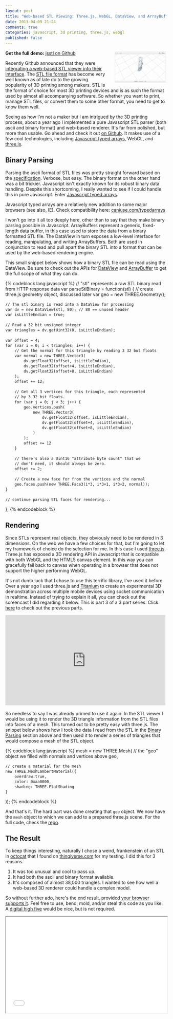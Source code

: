 ```yaml
---
layout: post
title: "Web-based STL Viewing: Three.js, WebGL, DataView, and ArrayBuffer"
date: 2013-04-09 21:24
comments: true
categories: javascript, 3d printing, three.js, webgl
published: false
---
```


<a class="fancybox.iframe" href="/images/github_stl.png" ><img src="/images/github_stl.png" style="width:33%; float:right; margin-left:10px;"></a>

**Get the full demo:** [jsstl on Github](https://github.com/tonylukasavage/jsstl)

Recently Github announced that they were [integrating a web-based STL viewer into their interface](https://github.com/blog/1465-stl-file-viewing). The [STL file format](http://en.wikipedia.org/wiki/STL_\(file_format\)) has become very well known as of late do to the growing popularity of 3D printing among makers. STL is the format of choice for most 3D printing devices and is as such the format used by almost all accompanying software. So whether you want to print, manage STL files, or convert them to some other format, you need to get to know them well. 

<!-- more -->

Seeing as how I'm not a maker but I am intrigued by the 3D printing process, about a year ago I implemented a pure Javascript STL parser (both ascii and binary format) and web-based renderer. It's far from polished, but more than usable. Go ahead and check it out [on Github](https://github.com/tonylukasavage/jsstl). It makes use of a few cool technologies, including [Javascript typed arrays](https://developer.mozilla.org/en-US/docs/JavaScript/Typed_arrays), WebGL, and [three.js](http://threejs.org/).

## Binary Parsing

Parsing the ascii format of STL files was pretty straight forward based on the [specification](http://en.wikipedia.org/wiki/STL_\(file_format\)#ASCII_STL). Verbose, but easy. The binary format on the other hand was a bit trickier. Javascript isn't exactly known for its robust binary data handling. Despite this shortcoming, I really wanted to see if I could handle this in pure Javascript. Enter [Javascript typed arrays](https://developer.mozilla.org/en-US/docs/JavaScript/Typed_arrays).

<div class="warning">Javascript typed arrays are a relatively new addition to some major browsers (see also, IE). Check compatibility here: <a href="http://caniuse.com/typedarrays">caniuse.com/typedarrays</a></div>

I won't go into it all too deeply here, other than to say that they make binary parsing possible in Javascript. ArrayBuffers represent a generic, fixed-length data buffer, in this case used to store the data from a binary formatted STL file. The DataView in turn exposes a low-level interface for reading, manipulating, and writing ArrayBuffers. Both are used in conjunction to read and pull apart the binary STL into a format that can be used by the web-based rendering engine. 

This small snippet below shows how a binary STL file can be read using the DataView. Be sure to check out the APIs for [DataView](https://developer.mozilla.org/en-US/docs/JavaScript/Typed_arrays/DataView) and [ArrayBuffer](https://developer.mozilla.org/en-US/docs/JavaScript/Typed_arrays/ArrayBuffer) to get the full scope of what they can do.

{% codeblock lang:javascript %}
// "stl" represents a raw STL binary read from HTTP response data
var parseStlBinary = function(stl) {
	// create three.js geometry object, discussed later
	var geo = new THREE.Geometry();
	
	// The stl binary is read into a DataView for processing
    var dv = new DataView(stl, 80); // 80 == unused header
    var isLittleEndian = true;

    // Read a 32 bit unsigned integer 
    var triangles = dv.getUint32(0, isLittleEndian); 

    var offset = 4;
    for (var i = 0; i < triangles; i++) {
        // Get the normal for this triangle by reading 3 32 but floats
        var normal = new THREE.Vector3(
            dv.getFloat32(offset, isLittleEndian),
            dv.getFloat32(offset+4, isLittleEndian),
            dv.getFloat32(offset+8, isLittleEndian)
        );
        offset += 12;

        // Get all 3 vertices for this triangle, each represented
        // by 3 32 bit floats.
        for (var j = 0; j < 3; j++) {
            geo.vertices.push(
                new THREE.Vector3(
                    dv.getFloat32(offset, isLittleEndian),
                    dv.getFloat32(offset+4, isLittleEndian),
                    dv.getFloat32(offset+8, isLittleEndian)
                )
            );
            offset += 12
        }

        // there's also a Uint16 "attribute byte count" that we
        // don't need, it should always be zero.
        offset += 2;   

        // Create a new face for from the vertices and the normal             
        geo.faces.push(new THREE.Face3(i*3, i*3+1, i*3+2, normal));
    }

    // continue parsing STL faces for rendering...
};
{% endcodeblock %}

## Rendering

Since STLs represent real objects, they obviously need to be rendered in 3 dimensions. On the web we have a few choices for that, but I'm going to let my framework of choice do the selection for me. In this case I used [three.js](http://threejs.org/). Three.js has exposed a 3D rendering API in Javascript that is compatible with both WebGL and the HTML5 canvas element. In this way you can gracefully fail back to canvas when operating in a browser that does not support the higher performing WebGL.

It's not dumb luck that I chose to use this terrific library, I've used it before. Over a year ago I used three.js and [Titanium](http://www.appcelerator.com/platform/titanium-platform/) to create an experimental 3D demonstration across multiple mobile devices using socket communication in realtime. Instead of trying to explain it all, you can check out the screencast I did regarding it below. This is part 3 of a 3 part series. Click [here](http://vimeopro.com/appcelerator/forging-titanium/video/32976053) to check out the previous parts.

<iframe src="http://player.vimeo.com/video/32976053" width="500" height="281" frameborder="0" webkitAllowFullScreen mozallowfullscreen allowFullScreen></iframe>

So needless to say I was already primed to use it again. In the STL viewer I would be using it to render the 3D triangle information from the STL files into faces of a mesh. This turned out to be pretty easy with three.js. The snippet below shows how I took the data I read from the STL in the [Binary Parsing](#parsing) section above and then used it to render a series of triangles that would compose a mesh of the STL object.

{% codeblock lang:javascript %}
mesh = new THREE.Mesh( 
    // the "geo" object we filled with normals and vertices above
    geo,

    // create a material for the mesh
    new THREE.MeshLambertMaterial({
        overdraw:true,
        color: 0xaa0000,
        shading: THREE.FlatShading
    }
));
{% endcodeblock %}

And that's it. The hard part was done creating that `geo` object. We now have the `mesh` object to which we can add to a prepared three.js scene. For the full code, check the [repo](https://github.com/tonylukasavage/jsstl).

## The Result

To keep things interesting, naturally I chose a weird, frankenstein of an STL in [octocat](http://www.thingiverse.com/thing:10367) that I found on [thingiverse.com](http://www.thingiverse.com) for my testing. I did this for 3 reasons.

1. It was too unusual and cool to pass up.
2. It had both the ascii and binary format available. 
3. It's composed of almost 38,000 triangles. I wanted to see how well a web-based 3D renderer could handle a complex model. 

So without further ado, here's the end result, provided [your browser supports it](http://caniuse.com/typedarrays). Feel free to use, bend, mold, and/or steal this code as you like. A [digital high five](https://twitter.com/tonylukasavage) would be nice, but is not required. 

<iframe src="/projects/stl_viewer/index.html" width="100%" height="300"></iframe>